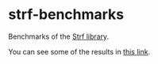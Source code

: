 # strf-benchmarks
Benchmarks of the [Strf library](https://github.com/robhz786/strf).

You can see some of the results in
[this link](http://robhz786.github.io/strf-benchmarks/v0.14.0/results.html).